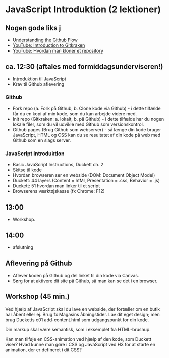 # JavaScript Introduktion (2 lektioner)

## Nogen gode liks j

* [Understanding the Github Flow](https://guides.github.com/introduction/flow/)
* [YouTube: Introduction to Gitkraken](https://www.youtube.com/watch?v=ZKkMwTeAij4)
* [YouTube: Hvordan man kloner et repository](https://youtu.be/GkYZn7JgPoM)

## ca. 12:30 (aftales med formiddagsunderviseren!)

* Introduktion til JavaScript
* Krav til Github aflevering

### Github

* Fork repo (a. Fork på Github, b. Clone kode via Github) - i dette tilfælde får du en kopi af min kode, som du kan arbejde videre med. 
* Init repo (Gitkraken: a. lokalt, b. på Github) - i dette tilfælde har du nogen lokale filer, som du vil udvikle med Github som versionskontrol.
* Github pages (Brug Github som webserver) - så længe din kode bruger JavaScript, HTML og CSS kan du se resultatet af din kode på web med Github som en slags server.

### JavaScript introduktion

* Basic JavaScript Instructions, Duckett ch. 2
* Skitse til kode
* Hvordan browseren ser en webside (DOM: Document Object Model)
* Duckett: 44 layers (Content = htMl, Presentation = .css, Behavior = .js)
* Duckett: 51 hvordan man linker til et script
* Browserens værktøjskasse (fx Chrome: F12)

## 13:00

* Workshop.

## 14:00 

* afslutning

## Aflevering på Github

* Aflever koden på Github og del linket til din kode via Canvas.
* Sørg for at aktivere dit site på Github, så man kan se det i en browser.


## Workshop (45 min.)

Ved hjælp af JavaScript skal du lave en webside, der fortæller om en butik har åbent eller ej. Brug fx Magasins åbningstider. Lav dit eget design; men brug Ducketts c01 add-content.html som udgangspunkt for din kode.

Din markup skal være semantisk, som i eksemplet fra HTML-brushup.

Kan man tilføje en CSS-animation ved hjælp af den kode, som Duckett viser? Hvad kunne man gøre i CSS og JavaScript ved H3 for at starte en animation, der er defineret i dit CSS?

